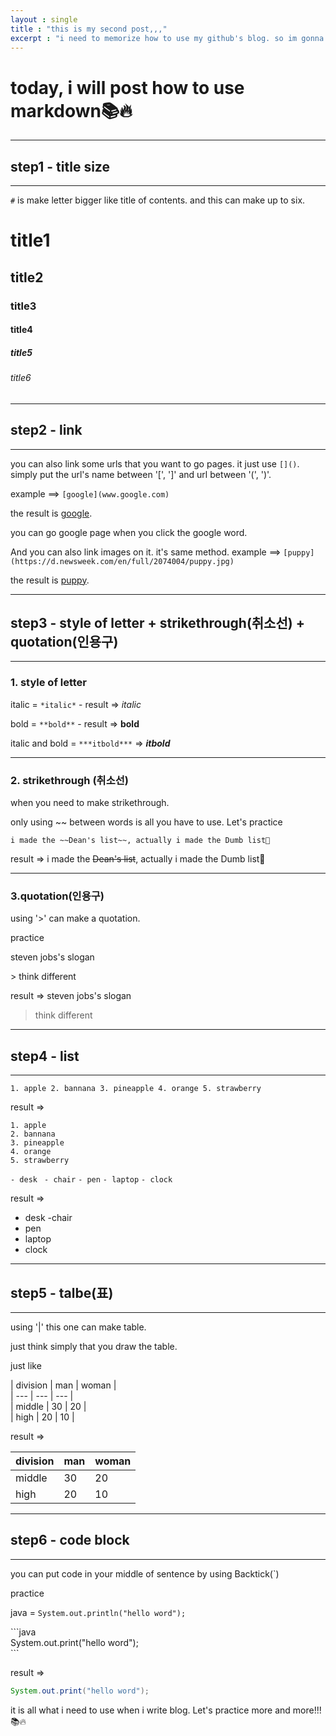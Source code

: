 ```yaml
---
layout : single
title : "this is my second post,,,"
excerpt : "i need to memorize how to use my github's blog. so im gonna post description about using github's blog"
---
```


# today, i will post how to use markdown📚🔥

---
## step1 - title size
---
`#` is make letter bigger like title of contents. and this can make up to six. 


# title1
## title2
### title3
#### title4
##### title5
###### title6
---
## step2 - link
---
you can also link some urls that you want to go pages. 
it just use `[]()`. simply put the url's name between '[', ']' and url between '(', ')'. 

example ==> `[google](www.google.com)` 

the result is [google](www.google.com).

you can go google page when you click the google word. 

And you can also link images on it. it's same method. 
example ==> `[puppy](https://d.newsweek.com/en/full/2074004/puppy.jpg)`

the result is [puppy](https://d.newsweek.com/en/full/2074004/puppy.jpg).



---

## step3 - style of letter + strikethrough(취소선) + quotation(인용구)
---

### 1. style of letter
   
   italic = `*italic*` - result => *italic*

   bold = `**bold**` - result => **bold**

   italic and bold = `***itbold***` => ***itbold***

---
### 2. strikethrough (취소선)

   when you need to make strikethrough. 

   only using ~~ between words is all you have to use. Let's practice

`i made the ~~Dean's list~~, actually i made the Dumb list🥲` 

 result => i made the ~~Dean's list~~, actually i made the Dumb list🥲

---
### 3.quotation(인용구)

using '>' can make a quotation.

practice 

steven jobs's slogan

\> think different

result =>
steven jobs's slogan
>think different

---

## step4 - list

---
`1. apple
2. bannana
3. pineapple
4. orange
5. strawberry`

result =>
```
1. apple
2. bannana
3. pineapple
4. orange
5. strawberry
```


`- desk `
`- chair`
`- pen`
`- laptop`
`- clock `

result =>
- desk
-chair
- pen
- laptop
- clock
---
## step5 - talbe(표)
---
using '|' this one can make table.      

just think simply that you draw the table.      

  
just like   
  
\| division \| man \| woman \|  
\| \--- \| \--- \| \--- \|   
\| middle \| 30 \| 20 \|  
\| high \| 20 \| 10 \|


result =>

| division | man | woman |
| --- | --- | --- |
| middle | 30 | 20 |
| high | 20 | 10 |

---
## step6 - code block

---
you can put code in your middle of sentence by using Backtick(`)

practice

java = `System.out.println("hello word");` 


\```java  
System.out.print("hello word");  
\```

result =></br>
```java
System.out.print("hello word");
```

it is all what i need to use when i write blog.
Let's practice more and more!!!📚🔥



